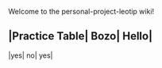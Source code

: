 Welcome to the personal-project-leotip wiki!

|Practice Table| Bozo| Hello|
-----------------------------
|yes| no| yes|
